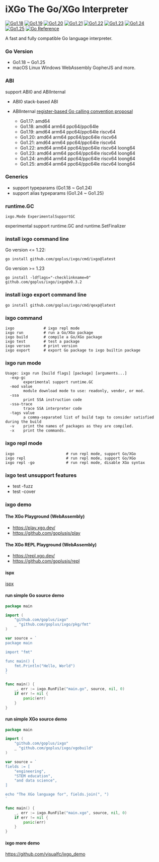 # iXGo The Go/XGo Interpreter

[![Go1.18](https://github.com/goplus/ixgo/workflows/Go1.18/badge.svg)](https://github.com/goplus/ixgo/actions/workflows/go118.yml)
[![Go1.19](https://github.com/goplus/ixgo/workflows/Go1.19/badge.svg)](https://github.com/goplus/ixgo/actions/workflows/go119.yml)
[![Go1.20](https://github.com/goplus/ixgo/workflows/Go1.20/badge.svg)](https://github.com/goplus/ixgo/actions/workflows/go120.yml)
[![Go1.21](https://github.com/goplus/ixgo/workflows/Go1.21/badge.svg)](https://github.com/goplus/ixgo/actions/workflows/go121.yml)
[![Go1.22](https://github.com/goplus/ixgo/workflows/Go1.22/badge.svg)](https://github.com/goplus/ixgo/actions/workflows/go122.yml)
[![Go1.23](https://github.com/goplus/ixgo/workflows/Go1.23/badge.svg)](https://github.com/goplus/ixgo/actions/workflows/go123.yml)
[![Go1.24](https://github.com/goplus/ixgo/workflows/Go1.24/badge.svg)](https://github.com/goplus/ixgo/actions/workflows/go124.yml)
[![Go1.25](https://github.com/goplus/ixgo/workflows/Go1.25/badge.svg)](https://github.com/goplus/ixgo/actions/workflows/go125.yml)
[![Go Reference](https://pkg.go.dev/badge/github.com/goplus/ixgo.svg)](https://pkg.go.dev/github.com/goplus/ixgo)

A fast and fully compatible Go language interpreter.

### Go Version

- Go1.18 ~ Go1.25
- macOS Linux Windows  WebAssembly GopherJS and more.

### ABI

support ABI0 and ABIInternal

- ABI0 stack-based ABI
- ABIInternal [register-based Go calling convention proposal](https://golang.org/design/40724-register-calling)

    - Go1.17: amd64
    - Go1.18: amd64 arm64 ppc64/ppc64le
    - Go1.19: amd64 arm64 ppc64/ppc64le riscv64
    - Go1.20: amd64 arm64 ppc64/ppc64le riscv64
    - Go1.21: amd64 arm64 ppc64/ppc64le riscv64
    - Go1.22: amd64 arm64 ppc64/ppc64le riscv64 loong64
    - Go1.23: amd64 arm64 ppc64/ppc64le riscv64 loong64
    - Go1.24: amd64 arm64 ppc64/ppc64le riscv64 loong64
    - Go1.25: amd64 arm64 ppc64/ppc64le riscv64 loong64

### Generics

- support typeparams (Go1.18 ~ Go1.24)
- support alias typeparams (Go1.24 ~ Go1.25)

### runtime.GC

`ixgo.Mode ExperimentalSupportGC`

experimental support runtime.GC and runtime.SetFinalizer

### install ixgo command line

Go version <= 1.22:

```shell
go install github.com/goplus/ixgo/cmd/ixgo@latest
```

Go version >= 1.23
```
go install -ldflags="-checklinkname=0" github.com/goplus/ixgo/ixgo@v0.3.2
```

### install ixgo export command line
```shell
go install github.com/goplus/ixgo/cmd/qexp@latest
```

### ixgo command

```
ixgo             # ixgo repl mode
ixgo run         # run a Go/XGo package
ixgo build       # compile a Go/XGo package
ixgo test        # test a package
ixgo verson      # print version
ixgo export      # export Go package to ixgo builtin package
```

### ixgo run mode
```
Usage: ixgo run [build flags] [package] [arguments...]
  -exp-gc
    	experimental support runtime.GC
  -mod value
    	module download mode to use: readonly, vendor, or mod.
  -ssa
    	print SSA instruction code
  -ssa-trace
    	trace SSA interpreter code
  -tags value
    	a comma-separated list of build tags to consider satisfied during the build
  -v	print the names of packages as they are compiled.
  -x	print the commands.
```

### ixgo repl mode

```shell
ixgo                       # run repl mode, support Go/XGo
ixgo repl                  # run repl mode, support Go/XGo
ixgo repl -go              # run repl mode, disable XGo syntax
```

### ixgo test unsupport features

- test -fuzz
- test -cover

### ixgo demo

#### The XGo Playground (WebAssembly)

- <https://play.xgo.dev/>
- <https://github.com/goplusjs/play>

#### The XGo REPL Playground (WebAssembly)

- <https://repl.xgo.dev/>
- <https://github.com/goplusjs/repl>

#### ispx

[ispx](https://github.com/goplus/spx/tree/dev/cmd/igox)

#### run simple Go source demo

```go
package main

import (
	"github.com/goplus/ixgo"
	_ "github.com/goplus/ixgo/pkg/fmt"
)

var source = `
package main

import "fmt"

func main() {
	fmt.Println("Hello, World")
}
`

func main() {
	_, err := ixgo.RunFile("main.go", source, nil, 0)
	if err != nil {
		panic(err)
	}
}
```

#### run simple XGo source demo

```go
package main

import (
	"github.com/goplus/ixgo"
	_ "github.com/goplus/ixgo/xgobuild"
)

var source = `
fields := [
	"engineering",
	"STEM education", 
	"and data science",
]

echo "The XGo language for", fields.join(", ")
`

func main() {
	_, err := ixgo.RunFile("main.xgo", source, nil, 0)
	if err != nil {
		panic(err)
	}
}
```

#### ixgo more demo

<https://github.com/visualfc/ixgo_demo>
